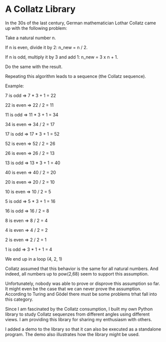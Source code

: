 # A Collatz Library

In the 30s of the last century, German mathematician Lothar Collatz came up with the following problem:

Take a natural number n.

If n is even, divide it by 2: n_new = n / 2.

If n is odd, multiply it by 3 and add 1: n_new = 3 x n + 1.

Do the same with the result.

Repeating this algorithm leads to a sequence (the Collatz sequence).

Example:

7 is odd      => 7 * 3 + 1 = 22

22 is even    => 22 / 2 = 11

11 is odd     => 11 * 3 + 1 = 34

34 is even    => 34 / 2 = 17

17 is odd     => 17 * 3 + 1 = 52

52 is even    => 52 / 2 = 26

26 is even    => 26 / 2 = 13

13 is odd     => 13 * 3 + 1 = 40

40 is even    => 40 / 2 = 20

20 is even    => 20 / 2 = 10

10 is even    => 10 / 2 = 5

5 is odd      => 5 * 3 + 1 = 16

16 is odd     => 16 / 2 = 8

8 is even     => 8 / 2 = 4

4 is even     => 4 / 2 = 2

2 is even     => 2 / 2 = 1

1 is odd      => 3 * 1 + 1 = 4 


We end up in a loop (4, 2, 1)

Collatz assumed that this behavior is the same for all natural numbers.
And indeed, all numbers up to pow(2,68) seem to support this assumption.

Unfortunately, nobody was able to prove or disprove this assumption so far.
It might even be the case that we can never prove the assumption. According to
Turing and Gödel there must be some problems trhat fall into this category.

Since I am fascinated by the Collatz consumption, I built my own Python library to study
Collatz sequenzes from different angles using different views. I am providing this library
for sharing my enthusiasm with others.

I added a demo to the library so that it can also be executed as a standalone program.
The demo also illustrates how the library might be used.



